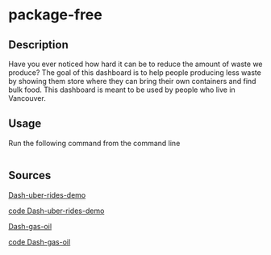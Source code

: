 # package-free

## Description

Have you ever noticed how hard it can be to reduce the amount of waste we produce? The goal of this dashboard is to help people producing less waste by showing them store where they can bring their own containers and find bulk food. This dashboard is meant to be used by people who live in Vancouver. 

## Usage 

Run the following command from the command line 

```{}first 

```

## Sources

[Dash-uber-rides-demo](https://dash-gallery.plotly.host/dash-uber-rides-demo/)

[code Dash-uber-rides-demo](https://github.com/plotly/dash-sample-apps/blob/master/apps/dash-uber-rides-demo/app.py)

[Dash-gas-oil](https://dash-gallery.plotly.host/dash-oil-gas-ternary/)

[code Dash-gas-oil](https://github.com/plotly/dash-sample-apps/blob/master/apps/dash-oil-gas-ternary/app.py)
